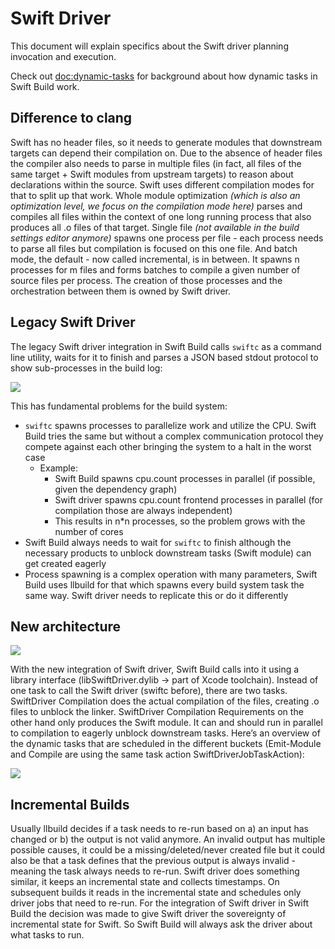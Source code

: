 # Swift Driver

This document will explain specifics about the Swift driver planning invocation and execution.

Check out <doc:dynamic-tasks> for background about how dynamic tasks in Swift Build work.

## Difference to clang

Swift has no header files, so it needs to generate modules that downstream targets can depend their compilation on. Due to the absence of header files the compiler also needs to parse in multiple files (in fact, all files of the same target + Swift modules from upstream targets) to reason about declarations within the source.
Swift uses different compilation modes for that to split up that work. Whole module optimization *(which is also an optimization level, we focus on the compilation mode here)* parses and compiles all files within the context of one long running process that also produces all .o files of that target. Single file *(not available in the build settings editor anymore)* spawns one process per file - each process needs to parse all files but compilation is focused on this one file. And batch mode, the default - now called incremental, is in between. It spawns n processes for m files and forms batches to compile a given number of source files per process.
The creation of those processes and the orchestration between them is owned by Swift driver.

## Legacy Swift Driver

The legacy Swift driver integration in Swift Build calls `swiftc` as a command line utility, waits for it to finish and parses a JSON based stdout protocol to show sub-processes in the build log:

![](swift-driver-legacy.png)

This has fundamental problems for the build system:

* `swiftc` spawns processes to parallelize work and utilize the CPU. Swift Build tries the same but without a complex communication protocol they compete against each other bringing the system to a halt in the worst case
  * Example:
    * Swift Build spawns cpu.count processes in parallel (if possible, given the dependency graph)
    * Swift driver spawns cpu.count frontend processes in parallel (for compilation those are always independent)
    * This results in n*n processes, so the problem grows with the number of cores
* Swift Build always needs to wait for `swiftc` to finish although the necessary products to unblock downstream tasks (Swift module) can get created eagerly
* Process spawning is a complex operation with many parameters, Swift Build uses llbuild for that which spawns every build system task the same way. Swift driver needs to replicate this or do it differently

## New architecture

![](swift-driver-new1.png)

With the new integration of Swift driver, Swift Build calls into it using a library interface (libSwiftDriver.dylib → part of Xcode toolchain). Instead of one task to call the Swift driver (swiftc before), there are two tasks. SwiftDriver Compilation does the actual compilation of the files, creating .o files to unblock the linker. SwiftDriver Compilation Requirements on the other hand only produces the Swift module. It can and should run in parallel to compilation to eagerly unblock downstream tasks.
Here’s an overview of the dynamic tasks that are scheduled in the different buckets (Emit-Module and Compile are using the same task action SwiftDriverJobTaskAction):

![](swift-driver-new2.png)

## Incremental Builds

Usually llbuild decides if a task needs to re-run based on a) an input has changed or b) the output is not valid anymore. An invalid output has multiple possible causes, it could be a missing/deleted/never created file but it could also be that a task defines that the previous output is always invalid - meaning the task always needs to re-run.
Swift driver does something similar, it keeps an incremental state and collects timestamps. On subsequent builds it reads in the incremental state and schedules only driver jobs that need to re-run.
For the integration of Swift driver in Swift Build the decision was made to give Swift driver the sovereignty of incremental state for Swift. So Swift Build will always ask the driver about what tasks to run.
